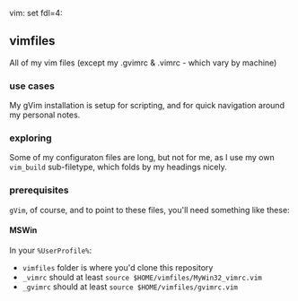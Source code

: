 vim: set fdl=4:

## vimfiles
All of my vim files (except my .gvimrc &amp; .vimrc - which vary by machine)

### use cases
My gVim installation is setup for scripting, and for quick navigation around my personal notes.

### exploring
Some of my configuraton files are long, but not for me, as I use my own `vim_build` sub-filetype, which folds by my headings nicely.

### prerequisites
`gVim`, of course, and to point to these files, you'll need something like these:

#### MSWin
In your `%UserProfile%`:

- `vimfiles` folder is where you'd clone this repository
- `_vimrc` should at least `source $HOME/vimfiles/MyWin32_vimrc.vim`
- `_gvimrc` should at least `source $HOME/vimfiles/gvimrc.vim`

